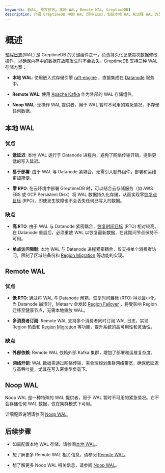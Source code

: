 ```yaml
---
keywords: [WAL, 预写日志, 本地 WAL, Remote WAL, GreptimeDB]
description: 介绍 GreptimeDB 中的 WAL（预写日志），包括本地 WAL 和远程 WAL 的优缺点。
---
```

# 概述

[预写日志](/contributor-guide/datanode/wal.md#introduction)(WAL) 是 GreptimeDB 的关键组件之一，负责持久化记录每次数据修改操作，以确保内存中的数据在故障发生时不会丢失。GreptimeDB 支持三种 WAL 存储方案：


- **本地 WAL**: 使用嵌入式存储引擎 [raft-engine](https://github.com/tikv/raft-engine) ，直接集成在 [Datanode](/user-guide/concepts/why-greptimedb.md) 服务中。

- **Remote WAL**: 使用 [Apache Kafka](https://kafka.apache.org/) 作为外部的 WAL 存储组件。

- **Noop WAL**: 无操作 WAL 提供者，用于 WAL 暂时不可用的紧急情况，不存储任何数据。

## 本地 WAL

### 优点

- **低延迟**: 本地 WAL 运行于 Datanode 进程内，避免了网络传输开销，提供更低的写入延迟。

- **易于部署**: 由于 WAL 与 Datanode 紧耦合，无需引入额外组件，部署和运维更加简便。

- **零 RPO**: 在云环境中部署 GreptimeDB 时，可以结合云存储服务（如 AWS EBS 或 GCP Persistent Disk）将 WAL 数据持久化存储，从而实现零[恢复点目标](https://en.wikipedia.org/wiki/Disaster_recovery#Recovery_Point_Objective) (RPO)，即使发生故障也不会丢失任何已写入的数据。

### 缺点

- **高 RTO**: 由于 WAL 与 Datanode 紧密耦合，[恢复时间目标](https://en.wikipedia.org/wiki/Disaster_recovery#Recovery_Time_Objective) (RTO) 相对较高。在 Datanode 重启后，必须重放 WAL 以恢复最新数据，在此期间节点保持不可用。

- **单点访问限制**: 本地 WAL 与 Datanode 进程紧密耦合，仅支持单个消费者访问，限制了区域热备份和 [Region Migration](/user-guide/deployments-administration/manage-data/region-migration.md) 等功能的实现。

## Remote WAL

### 优点

- **低 RTO**: 通过将 WAL 与 Datanode 解耦，[恢复时间目标](https://en.wikipedia.org/wiki/Disaster_recovery#Recovery_Time_Objective) (RTO) 得以最小化。当 Datanode 崩溃时，Metasrv 会发起 [Region Failover](/user-guide/deployments-administration/manage-data/region-failover.md) ，将受影响 Region 迁移至健康节点，无需本地重放 WAL。


- **多消费者订阅**: Remote WAL 支持多个消费者同时订阅 WAL 日志，实现 Region 热备和 [Region Migration](/user-guide/deployments-administration/manage-data/region-migration.md) 等功能，提升系统的高可用性和灵活性。


### 缺点

- **外部依赖**: Remote WAL 依赖外部 Kafka 集群，增加了部署和运维复杂度。

- **网络开销**: WAL 数据需通过网络传输，需合理规划集群网络带宽，确保低延迟与高吞吐量，尤其在写入密集型负载下。

## Noop WAL

Noop WAL 是一种特殊的 WAL 提供者，用于 WAL 暂时不可用的紧急情况。它不会存储任何 WAL 数据，仅在集群模式下可用。

详细配置说明请参阅 [Noop WAL](/user-guide/deployments-administration/wal/noop-wal.md)。

## 后续步骤

- 如需配置本地 WAL 存储，请参阅[本地 WAL](/user-guide/deployments-administration/wal/local-wal.md)。

- 想了解更多 Remote WAL 相关信息，请参阅 [Remote WAL](/user-guide/deployments-administration/wal/remote-wal/configuration.md)。

- 想了解更多 Noop WAL 相关信息，请参阅 [Noop WAL](/user-guide/deployments-administration/wal/noop-wal.md)。